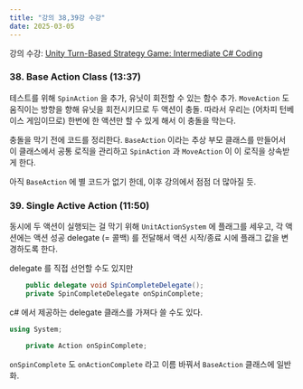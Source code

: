 ```yaml
---
title: "강의 38,39강 수강"
date: 2025-03-05
---
```


강의 수강: [Unity Turn-Based Strategy Game: Intermediate C# Coding](https://www.udemy.com/course/unity-turn-based-strategy/)

### 38. Base Action Class (13:37)

테스트를 위해 `SpinAction` 을 추가, 유닛이 회전할 수 있는 함수 추가. `MoveAction` 도 움직이는 방향을 향해 유닛을 회전시키므로 두 액션이 충돌. 따라서 우리는 (어차피 턴베이스 게임이므로) 한번에 한 액션만 할 수 있게 해서 이 충돌을 막는다.

충돌을 막기 전에 코드를 정리한다. `BaseAction` 이라는 추상 부모 클래스를 만들어서 이 클래스에서 공통 로직을 관리하고 `SpinAction` 과 `MoveAction` 이 이 로직을 상속받게 한다.

아직 `BaseAction` 에 별 코드가 없기 한데, 이후 강의에서 점점 더 많아질 듯.

### 39. Single Active Action (11:50)

동시에 두 액션이 실행되는 걸 막기 위해 `UnitActionSystem` 에 플래그를 세우고, 각 액션에는 액션 성공 delegate (= 콜백) 를 전달해서 액션 시작/종료 시에 플래그 값을 변경하도록 한다.

delegate 를 직접 선언할 수도 있지만

```c#
    public delegate void SpinCompleteDelegate();
    private SpinCompleteDelegate onSpinComplete;
```

c# 에서 제공하는 delegate 클래스를 가져다 쓸 수도 있다.

```c#
using System;

    private Action onSpinComplete;
```

`onSpinComplete` 도 `onActionComplete` 라고 이름 바꿔서 `BaseAction` 클래스에 일반화.